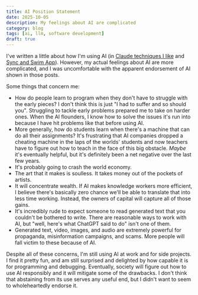 ```yaml
---
title: AI Position Statement
date: 2025-10-05
description: My feelings about AI are complicated
category: blog
tags: [ai, llm, software development]
draft: true
---
```


I've written a little about how I'm using AI (in [Claude techniques I like](/blog/2025/10/05/claude-techniques-i-like/) and [Sync and Swim App](/blog/2025/01/13/sync-and-swim-app/)). However, my actual feelings about AI are more complicated, and I was uncomfortable with the apparent endorsement of AI shown in those posts.

Some things that concern me:

- How do people learn to program when they don't have to struggle with the early pieces? I don't think this is just "I had to suffer and so should you". Struggling to tackle early problems prepared me to take on harder ones. When the AI flounders, I know how to solve the issues it's run into because I have hit problems like that before using AI.
- More generally, how do students learn when there's a machine that can do all their assignments? It's frustrating that AI companies dropped a cheating machine in the laps of the worlds' students and now teachers have to figure out how to teach in the face of this big obstacle. _Maybe_ it's eventually helpful, but it's definitely been a net negative over the last few years.
- It's probably going to crash the world economy.
- The art that it makes is soulless. It takes money out of the pockets of artists.
- It will concentrate wealth. If AI makes knowledge workers more efficient, I believe there's basically zero chance we'll be able to translate that into less time working. Instead, the owners of capital will capture all of those gains.
- It's incredibly rude to expect someone to read generated text that you couldn't be bothered to write. There are reasonable ways to work with AI, but "well, here's what ChatGPT said to do" isn't one of them.
- Generated text, video, images, and audio are extremely powerful for propaganda, misinformation campaigns, and scams. More people will fall victim to these because of AI.

Despite all of these concerns, I'm still using AI at work and for side projects. I find it pretty fun, and am still surprised and delighted by how capable it is for programming and debugging. Eventually, society will figure out how to use AI responsibly and it will mitigate some of the drawbacks. I don't think that abstaining from its use serves any useful end, but I didn't want to seem to wholeheartedly endorse it.
